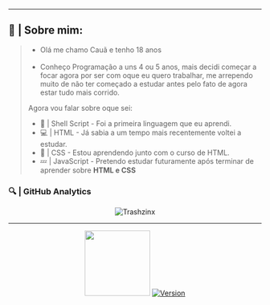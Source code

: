 <hr>
<h2>🤨 | Sobre mim:</h2>
<blockquote>
  <ul>
      <li> Olá me chamo Cauã e tenho 18 anos </li>
      <br>
      <li> Conheço Programação a uns 4 ou 5 anos, mais decidi começar a focar agora por ser com oque eu quero trabalhar, me arrependo muito de não ter começado a estudar antes pelo fato de agora estar tudo mais corrido. </li>
  </ul>
<p>
    Agora vou falar sobre oque sei:
</p>
<ul>
    <li>
       🐚 | Shell Script - Foi a primeira linguagem que eu aprendi. 
    </li>
    <li>
       💻 | HTML - Já sabia a um tempo mais recentemente voltei a estudar.
    </li>
    <li>
       📃 | CSS - Estou aprendendo junto com o curso de HTML.
    </li>
    <li>
       💤 | JavaScript - Pretendo estudar futuramente após terminar de aprender sobre <strong>HTML e CSS</strong>
    </li>
</ul>
</blockquote>
    <h3>
       🔍 | GitHub Analytics
    </h3>
<div align="center">
    <img src="https://github-readme-stats.vercel.app/api?username=Trashzinx&show_icons=true&theme=tokyonight" alt="Trashzinx" style="min-width=40%">
</div>
<hr>
<div align="center">
      <img width=130 src=https://komarev.com/ghpvc/?username=Trashzinx>
     <a href="https://wa.me/5547992008451"><img alt="Version" src="https://img.shields.io/static/v1?label=Whatsapp&message=Trashzinx&style=for-the-badge&color=green&logo=whatsapp"/></a>
</div>
